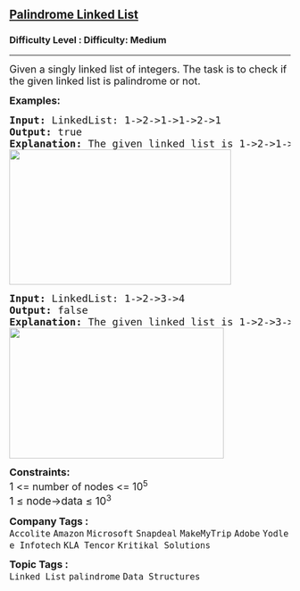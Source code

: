 <h2><a href="https://www.geeksforgeeks.org/problems/check-if-linked-list-is-pallindrome/1">Palindrome Linked List</a></h2><h3>Difficulty Level : Difficulty: Medium</h3><hr><div class="problems_problem_content__Xm_eO"><p><span style="font-size: 18px;">Given a singly linked list of integers. The task is to check if the given linked list is palindrome or not.</span></p>
<p><span style="font-size: 18px;"><strong>Examples:</strong></span></p>
<pre><span style="font-size: 18px;"><strong>Input: </strong>LinkedList: 1-&gt;2-&gt;1-&gt;1-&gt;2-&gt;1
<strong>Output: </strong>true<strong>
Explanation: </strong>The given linked list is 1-&gt;2-&gt;1-&gt;1-&gt;2-&gt;1 , which is a palindrome and Hence, the output is true.<br><img src="https://media.geeksforgeeks.org/img-practice/prod/addEditProblem/700391/Web/Other/blobid0_1722089787.png" width="397" height="242"></span>
</pre>
<pre><span style="font-size: 18px;"><strong>Input: </strong>LinkedList: 1-&gt;2-&gt;3-&gt;4
<strong>Output: </strong>false<strong>
Explanation: </strong>The given linked list is 1-&gt;2-&gt;3-&gt;4, which is not a palindrome and Hence, the output is false.<br><img src="https://media.geeksforgeeks.org/img-practice/prod/addEditProblem/700391/Web/Other/blobid1_1722089845.png" width="384" height="234"><br></span></pre>
<p><span style="font-size: 18px;"><strong>Constraints:</strong><br>1 &lt;= number of nodes &lt;= 10<sup>5<br></sup><span style="font-size: 18.6667px;">1 ≤ node-&gt;data ≤ 10</span><sup>3</sup><sup><br></sup></span></p></div><p><span style=font-size:18px><strong>Company Tags : </strong><br><code>Accolite</code>&nbsp;<code>Amazon</code>&nbsp;<code>Microsoft</code>&nbsp;<code>Snapdeal</code>&nbsp;<code>MakeMyTrip</code>&nbsp;<code>Adobe</code>&nbsp;<code>Yodlee Infotech</code>&nbsp;<code>KLA Tencor</code>&nbsp;<code>Kritikal Solutions</code>&nbsp;<br><p><span style=font-size:18px><strong>Topic Tags : </strong><br><code>Linked List</code>&nbsp;<code>palindrome</code>&nbsp;<code>Data Structures</code>&nbsp;